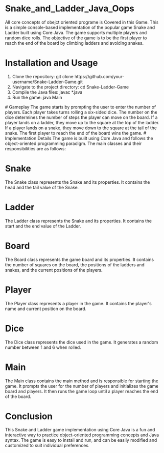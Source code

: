 # Snake_and_Ladder_Java_Oops
All core concepts of obejct oriented programe is  Covered in this Game.
This is a simple console-based implementation of the popular game Snake and Ladder built using Core Java. The game supports multiple players and random dice rolls. The objective of the game is to be the first player to reach the end of the board by climbing ladders and avoiding snakes.

# Installation and Usage
<ol>
  <li>Clone the repository: git clone https://github.com/your-username/Snake-Ladder-Game.git</li>
<li>Navigate to the project directory: cd Snake-Ladder-Game</li>
<li>Compile the Java files: javac *.java</li>
<li>Run the game: java Main</li>
  </ol>
# Gameplay
The game starts by prompting the user to enter the number of players.
Each player takes turns rolling a six-sided dice. The number on the dice determines the number of steps the player can move on the board.
If a player lands on a ladder, they move up to the square at the top of the ladder.
If a player lands on a snake, they move down to the square at the tail of the snake.
The first player to reach the end of the board wins the game.
# Implementation Details
The game is built using Core Java and follows the object-oriented programming paradigm. The main classes and their responsibilities are as follows:

# Snake
The Snake class represents the Snake and its properties. It contains the head and the tail value of the Snake.

# Ladder
The Ladder class represents the Snake and its properties. It contains the start and the end value of the Ladder.

# Board
The Board class represents the game board and its properties. It contains the number of squares on the board, the positions of the ladders and snakes, and the current positions of the players.

# Player
The Player class represents a player in the game. It contains the player's name and current position on the board.

# Dice
The Dice class represents the dice used in the game. It generates a random number between 1 and 6 when rolled.

# Main
The Main class contains the main method and is responsible for starting the game. It prompts the user for the number of players and initializes the game board and players. It then runs the game loop until a player reaches the end of the board.

# Conclusion
This Snake and Ladder game implementation using Core Java is a fun and interactive way to practice object-oriented programming concepts and Java syntax. The game is easy to install and run, and can be easily modified and customized to suit individual preferences.
